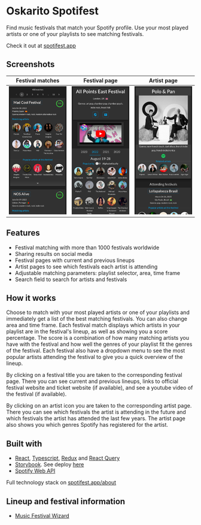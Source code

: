 # Oskarito Spotifest

Find music festivals that match your Spotify profile. Use your most played artists or one of your playlists to see matching festivals.

Check it out at [spotifest.app](https://spotifest.app)

## Screenshots

<table width="100%">
  <thead>
    <tr>
      <th width="33.3%">Festival matches</th>
      <th width="33.3%">Festival page</th>
      <th width="33.3%">Artist page</th>
    </tr>
  </thead>
  <tbody>
    <tr>
      <td width="33.3%"><img src="https://github.com/OskarAsplin/spotifest/raw/master/screenshots/matches.png"/></td>
      <td width="33.3%"><img src="https://github.com/OskarAsplin/spotifest/raw/master/screenshots/festival-page.png"/></td>
      <td width="33.3%"><img src="https://github.com/OskarAsplin/spotifest/raw/master/screenshots/artist-page.png"/></td>
    </tr>
  </tbody>
</table>

## Features

- Festival matching with more than 1000 festivals worldwide
- Sharing results on social media
- Festival pages with current and previous lineups
- Artist pages to see which festivals each artist is attending
- Adjustable matching parameters: playlist selector, area, time frame
- Search field to search for artists and festivals

## How it works

Choose to match with your most played artists or one of your playlists and immediately get a list of the best matching festivals. You can also change area and time frame. Each festival match displays which artists in your playlist are in the festival's lineup, as well as showing you a score percentage. The score is a combination of how many matching artists you have with the festival and how well the genres of your playlist fit the genres of the festival. Each festival also have a dropdown menu to see the most popular artists attending the festival to give you a quick overview of the lineup.

By clicking on a festival title you are taken to the corresponding festival page. There you can see current and previous lineups, links to official festival website and ticket website (if available), and see a youtube video of the festival (if available).

By clicking on an artist icon you are taken to the corresponding artist page. There you can see which festivals the artist is attending in the future and which festivals the artist has attended the last few years. The artist page also shows you which genres Spotify has registered for the artist.

## Built with

- [React](https://reactjs.org/), [Typescript](https://www.typescriptlang.org/), [Redux](https://redux.js.org) and [React Query](https://tanstack.com/query/v4/docs/adapters/react-query)
- [Storybook](https://developer.spotify.com/documentation/web-api). See deploy [here](https://master--638b82b31acca1e593c75c8d.chromatic.com)
- [Spotify Web API](https://developer.spotify.com/documentation/web-api)

Full technology stack on [spotifest.app/about](https://spotifest.app/about)

## Lineup and festival information

- [Music Festival Wizard](https://www.musicfestivalwizard.com)

